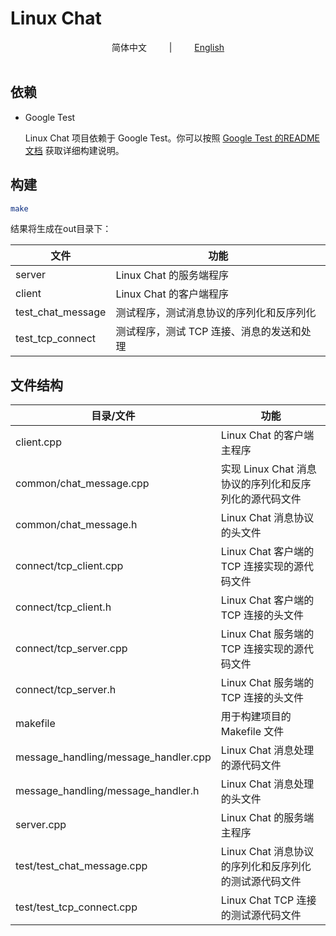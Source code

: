 # Linux Chat

<div align="center">
简体中文
&emsp;&emsp; | &emsp;&emsp;
<a href="https://github.com/Livings5858/Chat/blob/main/README_en.md">English</a>
</div> 
<br>


## 依赖

* Google Test

    Linux Chat 项目依赖于 Google Test。你可以按照 [Google Test 的README文档](https://github.com/google/googletest/blob/main/googletest/README.md) 获取详细构建说明。

## 构建

```bash
make
```

结果将生成在out目录下：

| 文件                 | 功能                                                     |
|----------------------|----------------------------------------------------------|
| server               | Linux Chat 的服务端程序                                   |
| client               | Linux Chat 的客户端程序                                   |
| test_chat_message    | 测试程序，测试消息协议的序列化和反序列化                      |
| test_tcp_connect     | 测试程序，测试 TCP 连接、消息的发送和处理                      |

## 文件结构

| 目录/文件                         | 功能                                       |
|----------------------------------|--------------------------------------------|
| client.cpp                       | Linux Chat 的客户端主程序                   |
| common/chat_message.cpp          | 实现 Linux Chat 消息协议的序列化和反序列化的源代码文件 |
| common/chat_message.h            | Linux Chat 消息协议的头文件                 |
| connect/tcp_client.cpp           | Linux Chat 客户端的 TCP 连接实现的源代码文件    |
| connect/tcp_client.h             | Linux Chat 客户端的 TCP 连接的头文件          |
| connect/tcp_server.cpp           | Linux Chat 服务端的 TCP 连接实现的源代码文件    |
| connect/tcp_server.h             | Linux Chat 服务端的 TCP 连接的头文件          |
| makefile                         | 用于构建项目的 Makefile 文件                |
| message_handling/message_handler.cpp | Linux Chat 消息处理的源代码文件            |
| message_handling/message_handler.h   | Linux Chat 消息处理的头文件                |
| server.cpp                       | Linux Chat 的服务端主程序                   |
| test/test_chat_message.cpp       | Linux Chat 消息协议的序列化和反序列化的测试源代码文件 |
| test/test_tcp_connect.cpp         | Linux Chat TCP 连接的测试源代码文件          |